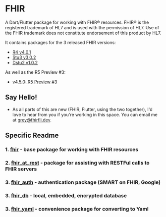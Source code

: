 # FHIR

A Dart/Flutter package for working with FHIR® resources. FHIR® is the registered trademark of HL7 and is used with the permission of HL7. Use of the FHIR trademark does not constitute endorsement of this product by HL7. 

It contains packages for the 3 released FHIR versions:

- [R4 v4.0.1](https://hl7.org/fhir/R4/)
- [Stu3 v3.0.2](https://www.hl7.org/fhir/stu3/)
- [Dstu2 v1.0.2](https://www.hl7.org/fhir/DSTU2/)

As well as the R5 Preview #3:

- [v4.5.0: R5 Preview #3](https://hl7.org/fhir/2020Feb/)

## Say Hello!

- As all parts of this are new (FHIR, Flutter, using the two together), I'd love to hear from you if you're working in this space.
You can email me at <grey@fhirfli.dev>.

## Specific Readme

### 1. [fhir](fhir/README.md) - base package for working with FHIR resources
### 2. [fhir_at_rest](fhir_at_rest/README.md) - package for assisting with RESTFul calls to FHIR servers
### 3. [fhir_auth](fhir_auth/README.md) - authentication package (SMART on FHIR, Google)
### 3. [fhir_db](fhir_db/README.md) - local, embedded, encrypted database
### 3. [fhir_yaml](readme/README.md) - convenience package for converting to Yaml